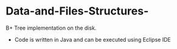 # Data-and-Files-Structures-
B+ Tree implementation on the disk.
* Code is written in Java and can be executed using Eclipse IDE
